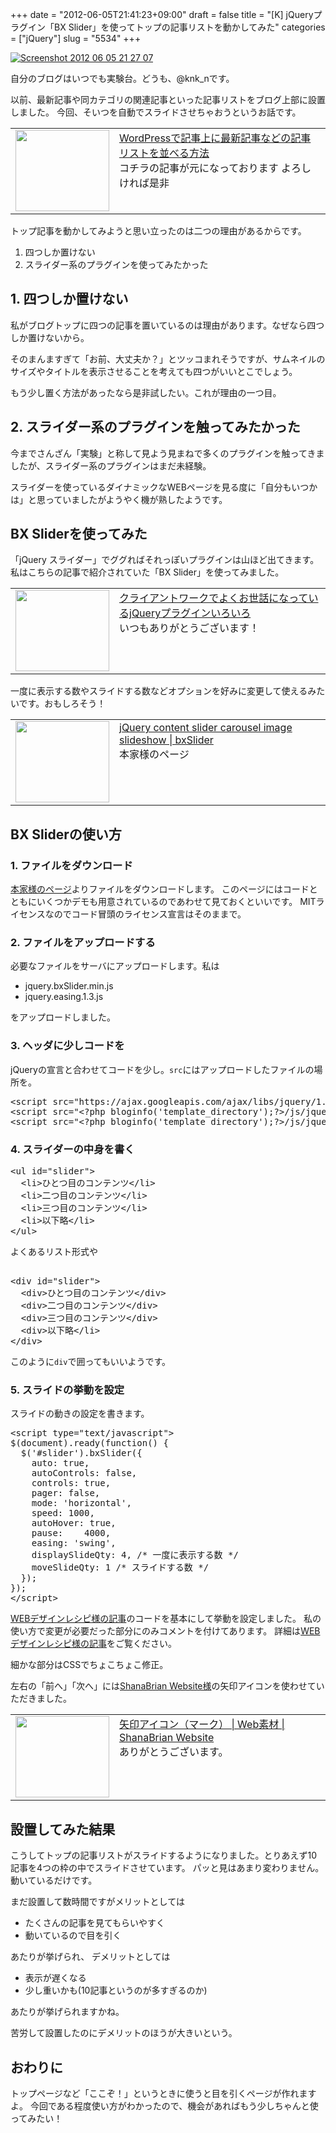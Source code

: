 +++
date = "2012-06-05T21:41:23+09:00"
draft = false
title = "[K] jQueryプラグイン「BX Slider」を使ってトップの記事リストを動かしてみた"
categories = ["jQuery"]
slug = "5534"
+++

<div class="center"><a href="https://knk-n.com/images/2012/06/screenshot-2012-06-05-21.27.07.jpg"><img src="https://knk-n.com/images/2012/06/screenshot-2012-06-05-21.27.07.jpg" alt="Screenshot 2012 06 05 21 27 07" title="screenshot 2012-06-05 21.27.07.jpg" border="0" width="" height="" /></a></div>

自分のブログはいつでも実験台。どうも、@knk_nです。

以前、最新記事や同カテゴリの関連記事といった記事リストをブログ上部に設置しました。
今回、そいつを自動でスライドさせちゃおうというお話です。

<table width="100%"><td valign="top" width="150"><a href="http://knk-n.com/2012/04/22/recent_post_list_wordpress/" target="_blank"><img border="0" src="http://capture.heartrails.com/150x130/shadow?http://knk-n.com/2012/04/22/recent_post_list_wordpress/" alt="" width="150" height="130" /></a></td><td valign="top"><a  href="http://knk-n.com/2012/04/22/recent_post_list_wordpress/" target="_blank">WordPressで記事上に最新記事などの記事リストを並べる方法</a><script type="text/javascript">var url = "http://knk-n.com/2012/04/22/recent_post_list_wordpress/";</script><script src="http://api.b.st-hatena.com/entry.count?url=http://knk-n.com/2012/04/22/recent_post_list_wordpress/&callback=hatebTxt"></script><br />コチラの記事が元になっております よろしければ是非
</td></table>

トップ記事を動かしてみようと思い立ったのは二つの理由があるからです。
<ol>
<li>四つしか置けない</li>
<li>スライダー系のプラグインを使ってみたかった</li>
</ol><!--more--><h2>1. 四つしか置けない</h2>
私がブログトップに四つの記事を置いているのは理由があります。なぜなら四つしか置けないから。

そのまんますぎて「お前、大丈夫か？」とツッコまれそうですが、サムネイルのサイズやタイトルを表示させることを考えても四つがいいとこでしょう。

もう少し置く方法があったなら是非試したい。これが理由の一つ目。

<h2>2. スライダー系のプラグインを触ってみたかった</h2>
今までさんざん「実験」と称して見よう見まねで多くのプラグインを触ってきましたが、スライダー系のプラグインはまだ未経験。

スライダーを使っているダイナミックなWEBページを見る度に「自分もいつかは」と思っていましたがようやく機が熟したようです。

<h2>BX Sliderを使ってみた</h2>
「jQuery スライダー」でググればそれっぽいプラグインは山ほど出てきます。
私はこちらの記事で紹介されていた「BX Slider」を使ってみました。
<table width="100%"><td valign="top" width="150"><a href="http://webdesignrecipes.com/jquery-plugins-in-cliant-works/" target="_blank"><img border="0" src="http://capture.heartrails.com/150x130/shadow?http://webdesignrecipes.com/jquery-plugins-in-cliant-works/" alt="" width="150" height="130" /></a></td><td valign="top"><a  href="http://webdesignrecipes.com/jquery-plugins-in-cliant-works/" target="_blank">クライアントワークでよくお世話になっているjQueryプラグインいろいろ</a><script type="text/javascript">var url = "http://webdesignrecipes.com/jquery-plugins-in-cliant-works/";</script><script src="http://api.b.st-hatena.com/entry.count?url=http://webdesignrecipes.com/jquery-plugins-in-cliant-works/&callback=hatebTxt"></script><br />いつもありがとうございます！
</td></table>
一度に表示する数やスライドする数などオプションを好みに変更して使えるみたいです。おもしろそう！

<table width="100%"><td valign="top" width="150"><a href="http://bxslider.com/" target="_blank"><img border="0" src="http://capture.heartrails.com/150x130/shadow?http://bxslider.com/" alt="" width="150" height="130" /></a></td><td valign="top"><a  href="http://bxslider.com/" target="_blank">jQuery content slider carousel image slideshow | bxSlider</a><script type="text/javascript">var url = "http://bxslider.com/";</script><script src="http://api.b.st-hatena.com/entry.count?url=http://bxslider.com/&callback=hatebTxt"></script><br />本家様のページ
</td></table>

<h2>BX Sliderの使い方</h2>
<h3>1. ファイルをダウンロード</h3>
<a href="http://bxslider.com/" target="_blank">本家様のページ</a>よりファイルをダウンロードします。
このページにはコードとともにいくつかデモも用意されているのであわせて見ておくといいです。
MITライセンスなのでコード冒頭のライセンス宣言はそのままで。
<h3>2. ファイルをアップロードする</h3>
必要なファイルをサーバにアップロードします。私は
<ul>
<li>jquery.bxSlider.min.js</li>
<li>jquery.easing.1.3.js</li>
</ul>
をアップロードしました。
<h3>3. ヘッダに少しコードを</h3>
jQueryの宣言と合わせてコードを少し。<code>src</code>にはアップロードしたファイルの場所を。
<pre class="brush:javascript;">&lt;script src=&quot;https://ajax.googleapis.com/ajax/libs/jquery/1.7.1/jquery.min.js&quot;&gt;&lt;/script&gt;
&lt;script src=&quot;&lt;?php bloginfo(&#039;template_directory&#039;);?&gt;/js/jquery.bxSlider.min.js&quot;&gt;&lt;/script&gt;
&lt;script src=&quot;&lt;?php bloginfo(&#039;template_directory&#039;);?&gt;/js/jquery.easing.js&quot;&gt;&lt;/script&gt;</pre>

<h3>4. スライダーの中身を書く</h3>
<pre class="brush:xml;">&lt;ul id=&quot;slider&quot;&gt;
  &lt;li&gt;ひとつ目のコンテンツ&lt;/li&gt;
  &lt;li&gt;二つ目のコンテンツ&lt;/li&gt;
  &lt;li&gt;三つ目のコンテンツ&lt;/li&gt;
  &lt;li&gt;以下略&lt;/li&gt;
&lt;/ul&gt;
</pre>
よくあるリスト形式や

<pre class="brush:xml;"> 
&lt;div id=&quot;slider&quot;&gt;
  &lt;div&gt;ひとつ目のコンテンツ&lt;/div&gt;
  &lt;div&gt;二つ目のコンテンツ&lt;/div&gt;
  &lt;div&gt;三つ目のコンテンツ&lt;/div&gt;
  &lt;div&gt;以下略&lt;/li&gt;
&lt;/div&gt;
</pre>
このように<code>div</code>で囲ってもいいようです。

<h3>5. スライドの挙動を設定</h3>
スライドの動きの設定を書きます。
<pre class="brush:javascript;">&lt;script type=&quot;text/javascript&quot;&gt;
$(document).ready(function() {
  $(&#039;#slider&#039;).bxSlider({
    auto: true,
    autoControls: false,
    controls: true,
    pager: false,
    mode: &#039;horizontal&#039;,
    speed: 1000,
    autoHover: true,
    pause:    4000,
    easing: &#039;swing&#039;,
    displaySlideQty: 4, /* 一度に表示する数 */
    moveSlideQty: 1 /* スライドする数 */
  });
});
&lt;/script&gt;</pre>
<a href="http://webdesignrecipes.com/jquery-plugins-in-cliant-works/" target="_blank">WEBデザインレシピ様の記事</a>のコードを基本にして挙動を設定しました。
私の使い方で変更が必要だった部分にのみコメントを付けてあります。
詳細は<a href="http://webdesignrecipes.com/jquery-plugins-in-cliant-works/" target="_blank">WEBデザインレシピ様の記事</a>をご覧ください。

細かな部分はCSSでちょこちょこ修正。

左右の「前へ」「次へ」には<a href="http://shanabrian.com/" target="_blank">ShanaBrian Website様</a>の矢印アイコンを使わせていただきました。

<table width="100%"><td valign="top" width="150"><a href="http://shanabrian.com/web_material/arrow.php" target="_blank"><img border="0" src="http://capture.heartrails.com/150x130/shadow?http://shanabrian.com/web_material/arrow.php" alt="" width="150" height="130" /></a></td><td valign="top"><a  href="http://shanabrian.com/web_material/arrow.php" target="_blank">矢印アイコン（マーク） | Web素材 | ShanaBrian Website</a><script type="text/javascript">var url = "http://shanabrian.com/web_material/arrow.php";</script><script src="http://api.b.st-hatena.com/entry.count?url=http://shanabrian.com/web_material/arrow.php&callback=hatebTxt"></script><br />ありがとうございます。
</td></table>

<h2>設置してみた結果</h2>
こうしてトップの記事リストがスライドするようになりました。とりあえず10記事を4つの枠の中でスライドさせています。
パッと見はあまり変わりません。動いているだけです。

まだ設置して数時間ですがメリットとしては
<ul>
<li>たくさんの記事を見てもらいやすく</li>
<li>動いているので目を引く</li>
</ul>
あたりが挙げられ、
デメリットとしては
<ul>
<li>表示が遅くなる</li>
<li>少し重いかも(10記事というのが多すぎるのか)</li>
</ul>
あたりが挙げられますかね。

苦労して設置したのにデメリットのほうが大きいという。

<h2>おわりに</h2>
トップページなど「ここぞ！」というときに使うと目を引くページが作れますよ。
今回である程度使い方がわかったので、機会があればもう少しちゃんと使ってみたい！
